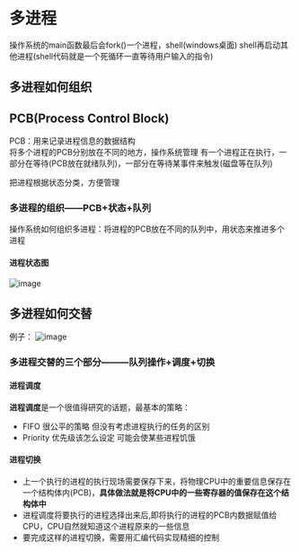 # 多进程  

操作系统的main函数最后会fork()一个进程，shell(windows桌面)  shell再启动其他进程(shell代码就是一个死循环一直等待用户输入的指令)  

## 多进程如何组织  

## PCB(Process Control Block)  

PCB：用来记录进程信息的数据结构  
将多个进程的PCB分别放在不同的地方，操作系统管理  有一个进程正在执行，一部分在等待(PCB放在就绪队列)，一部分在等待某事件来触发(磁盘等在队列)  

把进程根据状态分类，方便管理  

### 多进程的组织——PCB+状态+队列  

操作系统如何组织多进程：将进程的PCB放在不同的队列中，用状态来推进多个进程  

#### 进程状态图  

![image](https://user-images.githubusercontent.com/58176267/155971537-e05ed292-dfe6-4276-b539-64d95b1a77b1.png)

## 多进程如何交替  

例子：
![image](https://user-images.githubusercontent.com/58176267/155972500-d2667bed-2dcc-4d36-9701-6087a17ca940.png)

### 多进程交替的三个部分———队列操作+调度+切换  

#### 进程调度    

**进程调度**是一个很值得研究的话题，最基本的策略： 
* FIFO 很公平的策略 但没有考虑进程执行的任务的区别  
* Priority  优先级该怎么设定 可能会使某些进程饥饿  

#### 进程切换  

* 上一个执行的进程的执行现场需要保存下来，将物理CPU中的重要信息保存在一个结构体内(PCB)，**具体做法就是将CPU中的一些寄存器的值保存在这个结构体中**  
* 进程调度将要执行的进程选择出来后,即将执行的进程的PCB内数据赋值给CPU，CPU自然就知道这个进程原来的一些信息
* 要完成这样的进程切换，需要用汇编代码实现精细的控制  




